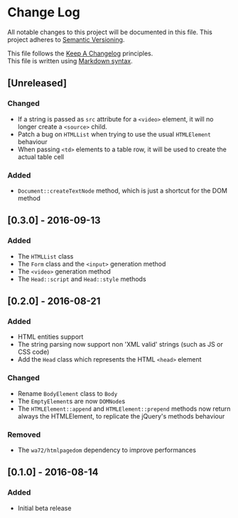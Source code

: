 # Change Log
All notable changes to this project will be documented in this file.
This project adheres to [Semantic Versioning](http://semver.org/).

This file follows the [Keep A Changelog](http://keepachangelog.com/en/0.3.0/) principles.  
This file is written using [Markdown syntax](http://daringfireball.net/projects/markdown/syntax).

## [Unreleased]
### Changed
- If a string is passed as `src` attribute for a `<video>` element, it will no longer create a `<source>` child.
- Patch a bug on `HTMLList` when trying to use the usual `HTMLElement` behaviour
- When passing `<td>` elements to a table row, it will be used to create the actual table cell

### Added
- `Document::createTextNode` method, which is just a shortcut for the DOM method


## [0.3.0] - 2016-09-13
### Added
- The `HTMLList` class
- The `Form` class and the `<input>` generation method
- The `<video>` generation method
- The `Head::script` and `Head::style` methods


## [0.2.0] - 2016-08-21
### Added
- HTML entities support
- The string parsing now support non 'XML valid' strings (such as JS or CSS code)
- Add the `Head` class which represents the HTML `<head>` element

### Changed
- Rename `BodyElement` class to `Body`
- The `EmptyElement`s are now `DOMNode`s
- The `HTMLElement::append` and `HTMLElement::prepend` methods now return always the HTMLElement, to replicate the jQuery's methods behaviour

### Removed
- The `wa72/htmlpagedom` dependency to improve performances

## [0.1.0] - 2016-08-14
### Added
- Initial beta release
